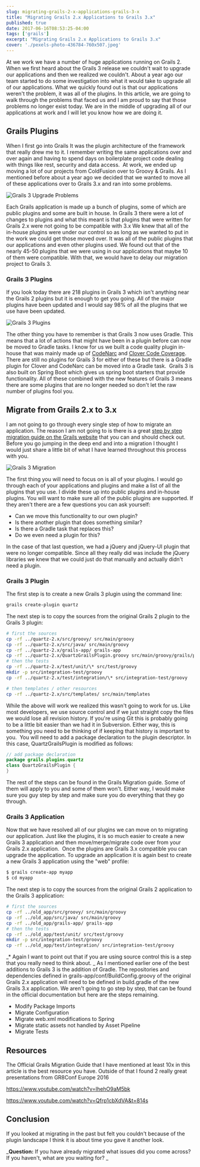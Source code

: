 ```yaml
---
slug: migrating-grails-2-x-applications-grails-3-x
title: "Migrating Grails 2.x Applications to Grails 3.x"
published: true
date: 2017-06-16T08:53:25-04:00
tags: ['grails']
excerpt: "Migrating Grails 2.x Applications to Grails 3.x"
cover: './pexels-photo-436784-760x507.jpeg'
---
```


At we work we have a number of huge applications running on Grails 2. When we first heard about the Grails 3 release we couldn't wait to upgrade our applications and then we realized we couldn't. About a year ago our team started to do some investigation into what it would take to upgrade all of our applications. What we quickly found out is that our applications weren't the problem, it was all of the plugins. In this article, we are going to walk through the problems that faced us and I am proud to say that those problems no longer exist today. We are in the middle of upgrading all of our applications at work and I will let you know how we are doing it. 

## Grails Plugins

When I first go into Grails It was the plugin architecture of the framework that really drew me to it. I remember writing the same applications over and over again and having to spend days on boilerplate project code dealing with things like rest, security and data access.  At work, we ended up moving a lot of our projects from ColdFusion over to Groovy & Grails. As I mentioned before about a year ago we decided that we wanted to move all of these applications over to Grails 3.x and ran into some problems.

![Grails 3 Upgrade Problems](./pexels-photo-52608-1024x685.jpeg)

Each Grails application is made up a bunch of plugins, some of which are public plugins and some are built in house. In Grails 3 there were a lot of changes to plugins and what this meant is that plugins that were written for Grails 2.x were not going to be compatible with 3.x We knew that all of the in-house plugins were under our control so as long as we wanted to put in the work we could get those moved over. It was all of the public plugins that our applications and even other plugins used. We found out that of the nearly 45-50 plugins that we were using in our applications that maybe 10 of them were compatible. With that, we would have to delay our migration project to Grails 3. 

### Grails 3 Plugins

If you look today there are 218 plugins in Grails 3 which isn't anything near the Grails 2 plugins but it is enough to get you going. All of the major plugins have been updated and I would say 98% of all the plugins that we use have been updated. 

![Grails 3 Plugins](./2017-06-16_07-37-18-1024x822.png)

The other thing you have to remember is that Grails 3 now uses Gradle. This means that a lot of actions that might have been in a plugin before can now be moved to Gradle tasks. I know for us we built a code quality plugin in-house that was mainly made up of [CodeNarc](http://codenarc.sourceforge.net/) and [Clover Code Coverage](https://www.atlassian.com/software/clover). There are still no plugins for Grails 3 for either of these but there is a Gradle plugin for Clover and CodeNarc can be moved into a Gradle task.  Grails 3 is also built on Spring Boot which gives us spring boot starters that provide functionality. All of these combined with the new features of Grails 3 means there are some plugins that are no longer needed so don't let the raw number of plugins fool you. 

## Migrate from Grails 2.x to 3.x

I am not going to go through every single step of how to migrate an application. The reason I am not going to is there is a great [step by step migration guide on the Grails website](http://docs.grails.org/3.0.x/guide/upgrading.html) that you can and should check out. Before you go jumping in the deep end and into a migration I thought I would just share a little bit of what I have learned throughout this process with you. 

![Grails 3 Migration](./pexels-photo-207919-1024x683.jpeg)

The first thing you will need to focus on is all of your plugins. I would go through each of your applications and plugins and make a list of all the plugins that you use. I divide these up into public plugins and in-house plugins. You will want to make sure all of the public plugins are supported. If they aren't there are a few questions you can ask yourself:

*   Can we move this functionality to our own plugin? 
*   Is there another plugin that does something similar? 
*   Is there a Gradle task that replaces this?
*   Do we even need a plugin for this? 

In the case of that last question, we had a jQuery and jQuery-UI plugin that were no longer compatible. Since all they really did was include the jQuery libraries we knew that we could just do that manually and actually didn't need a plugin. 

### Grails 3 Plugin

The first step is to create a new Grails 3 plugin using the command line:

```bash
grails create-plugin quartz
```

The next step is to copy the sources from the original Grails 2 plugin to the Grails 3 plugin:

```bash
# first the sources
cp -rf ../quartz-2.x/src/groovy/ src/main/groovy
cp -rf ../quartz-2.x/src/java/ src/main/groovy
cp -rf ../quartz-2.x/grails-app/ grails-app
cp -rf ../quartz-2.x/QuartzGrailsPlugin.groovy src/main/groovy/grails/plugins/quartz
# then the tests
cp -rf ../quartz-2.x/test/unit/\* src/test/groovy
mkdir -p src/integration-test/groovy
cp -rf ../quartz-2.x/test/integration/\* src/integration-test/groovy

# then templates / other resources
cp -rf ../quartz-2.x/src/templates/ src/main/templates
```

While the above will work we realized this wasn't going to work for us. Like most developers, we use source control and if we just straight copy the files we would lose all revision history. If you're using Git this is probably going to be a little bit easier than we had it in Subversion. Either way, this is something you need to be thinking of if keeping that history is important to you.  You will need to add a package declaration to the plugin descriptor. In this case, QuartzGrailsPlugin is modified as follows:

```java
// add package declaration
package grails.plugins.quartz
class QuartzGrailsPlugin {
}
```

The rest of the steps can be found in the Grails Migration guide. Some of them will apply to you and some of them won't. Either way, I would make sure you guy step by step and make sure you do everything that they go through. 

### Grails 3 Application

Now that we have resolved all of our plugins we can move on to migrating our application. Just like the plugins, it is so much easier to create a new Grails 3 application and then move/merge/migrate code over from your Grails 2.x application.  Once the plugins are Grails 3.x compatible you can upgrade the application. To upgrade an application it is again best to create a new Grails 3 application using the "web" profile:

```bash
$ grails create-app myapp
$ cd myapp
```

The next step is to copy the sources from the original Grails 2 application to the Grails 3 application:

```bash
# first the sources
cp -rf ../old_app/src/groovy/ src/main/groovy
cp -rf ../old_app/src/java/ src/main/groovy
cp -rf ../old_app/grails-app/ grails-app
# then the tests
cp -rf ../old_app/test/unit/ src/test/groovy
mkdir -p src/integration-test/groovy
cp -rf ../old_app/test/integration/ src/integration-test/groovy
```

_\* Again I want to point out that if you are using source control this is a step that you really need to think about. _ As I mentioned earlier one of the best additions to Grails 3 is the addition of Gradle. The repositories and dependencies defined in grails-app/conf/BuildConfig.groovy of the original Grails 2.x application will need to be defined in build.gradle of the new Grails 3.x application. We aren't going to go step by step, that can be found in the official documentation but here are the steps remaining. 

*   Modify Package Imports
*   Migrate Configuration
*   Migrate web.xml modifications to Spring
*   Migrate static assets not handled by Asset Pipeline 
*   Migrate Tests

## Resources

The Official Grails Migration Guide that I have mentioned at least 10x in this article is the best resource you have. Outside of that I found 2 really great presentations from GR8Conf Europe 2016

https://www.youtube.com/watch?v=IhehO9aM5bk

https://www.youtube.com/watch?v=Qfrp1cbXdVA&t=814s  

## Conclusion

If you looked at migrating in the past but felt you couldn't because of the plugin landscape I think it is about time you gave it another look. 

_**Question:** If you have already migrated what issues did you come across? If you haven't, what are you waiting for? _
